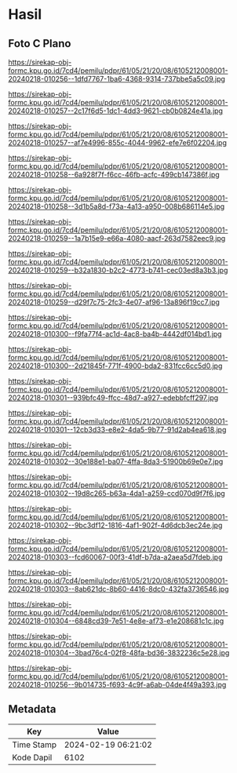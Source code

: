 # Hasil

## Foto C Plano

https://sirekap-obj-formc.kpu.go.id/7cd4/pemilu/pdpr/61/05/21/20/08/6105212008001-20240218-010256--1dfd7767-1ba6-4368-9314-737bbe5a5c09.jpg

https://sirekap-obj-formc.kpu.go.id/7cd4/pemilu/pdpr/61/05/21/20/08/6105212008001-20240218-010257--2c17f6d5-1dc1-4dd3-9621-cb0b0824e41a.jpg

https://sirekap-obj-formc.kpu.go.id/7cd4/pemilu/pdpr/61/05/21/20/08/6105212008001-20240218-010257--af7e4996-855c-4044-9962-efe7e6f02204.jpg

https://sirekap-obj-formc.kpu.go.id/7cd4/pemilu/pdpr/61/05/21/20/08/6105212008001-20240218-010258--6a928f7f-f6cc-46fb-acfc-499cb147386f.jpg

https://sirekap-obj-formc.kpu.go.id/7cd4/pemilu/pdpr/61/05/21/20/08/6105212008001-20240218-010258--3d1b5a8d-f73a-4a13-a950-008b686114e5.jpg

https://sirekap-obj-formc.kpu.go.id/7cd4/pemilu/pdpr/61/05/21/20/08/6105212008001-20240218-010259--1a7b15e9-e66a-4080-aacf-263d7582eec9.jpg

https://sirekap-obj-formc.kpu.go.id/7cd4/pemilu/pdpr/61/05/21/20/08/6105212008001-20240218-010259--b32a1830-b2c2-4773-b741-cec03ed8a3b3.jpg

https://sirekap-obj-formc.kpu.go.id/7cd4/pemilu/pdpr/61/05/21/20/08/6105212008001-20240218-010259--d29f7c75-2fc3-4e07-af96-13a896f19cc7.jpg

https://sirekap-obj-formc.kpu.go.id/7cd4/pemilu/pdpr/61/05/21/20/08/6105212008001-20240218-010300--f9fa77f4-ac1d-4ac8-ba4b-4442df014bd1.jpg

https://sirekap-obj-formc.kpu.go.id/7cd4/pemilu/pdpr/61/05/21/20/08/6105212008001-20240218-010300--2d21845f-771f-4900-bda2-831fcc6cc5d0.jpg

https://sirekap-obj-formc.kpu.go.id/7cd4/pemilu/pdpr/61/05/21/20/08/6105212008001-20240218-010301--939bfc49-ffcc-48d7-a927-edebbfcff297.jpg

https://sirekap-obj-formc.kpu.go.id/7cd4/pemilu/pdpr/61/05/21/20/08/6105212008001-20240218-010301--12cb3d33-e8e2-4da5-9b77-91d2ab4ea618.jpg

https://sirekap-obj-formc.kpu.go.id/7cd4/pemilu/pdpr/61/05/21/20/08/6105212008001-20240218-010302--30e188e1-ba07-4ffa-8da3-51900b69e0e7.jpg

https://sirekap-obj-formc.kpu.go.id/7cd4/pemilu/pdpr/61/05/21/20/08/6105212008001-20240218-010302--19d8c265-b63a-4da1-a259-ccd070d9f7f6.jpg

https://sirekap-obj-formc.kpu.go.id/7cd4/pemilu/pdpr/61/05/21/20/08/6105212008001-20240218-010302--9bc3df12-1816-4af1-902f-4d6dcb3ec24e.jpg

https://sirekap-obj-formc.kpu.go.id/7cd4/pemilu/pdpr/61/05/21/20/08/6105212008001-20240218-010303--fcd60067-00f3-41df-b7da-a2aea5d7fdeb.jpg

https://sirekap-obj-formc.kpu.go.id/7cd4/pemilu/pdpr/61/05/21/20/08/6105212008001-20240218-010303--8ab621dc-8b60-4416-8dc0-432fa3736546.jpg

https://sirekap-obj-formc.kpu.go.id/7cd4/pemilu/pdpr/61/05/21/20/08/6105212008001-20240218-010304--6848cd39-7e51-4e8e-af73-e1e208681c1c.jpg

https://sirekap-obj-formc.kpu.go.id/7cd4/pemilu/pdpr/61/05/21/20/08/6105212008001-20240218-010304--3bad76c4-02f8-48fa-bd36-3832236c5e28.jpg

https://sirekap-obj-formc.kpu.go.id/7cd4/pemilu/pdpr/61/05/21/20/08/6105212008001-20240218-010256--9b014735-f693-4c9f-a6ab-04de4f49a393.jpg


## Metadata

| Key        | Value               |
| ---------- | ------------------- |
| Time Stamp | 2024-02-19 06:21:02 |
| Kode Dapil | 6102                |




